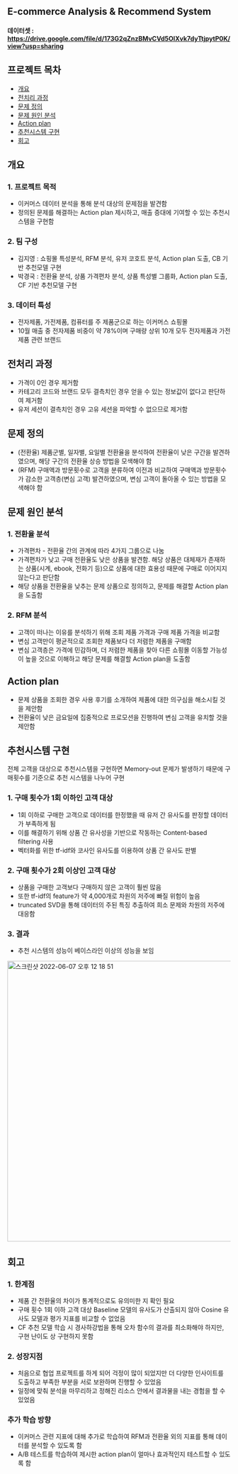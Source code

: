 ## E-commerce Analysis & Recommend System

#### 데이터셋 : https://drive.google.com/file/d/173G2qZnzBMvCVd5OlXvk7dyTtjpytP0K/view?usp=sharing

## 프로젝트 목차

- [개요](#개요)
- [전치리 과정](#전처리-과정)
- [문제 정의](#문제-정의)
- [문제 원인 분석](#문제-원인-분석)
- [Action plan](#Action-plan)
- [추천시스템 구현](#추천시스템-구현)
- [회고](#회고)

## 개요
### 1. 프로젝트 목적

- 이커머스 데이터 분석을 통해 분석 대상의 문제점을 발견함
- 정의된 문제를 해결하는 Action plan 제시하고, 매출 증대에 기여할 수 있는 추천시스템을 구현함

### 2. 팀 구성

- 김지영 : 쇼핑몰 특성분석, RFM 분석, 유저 코호트 분석, Action plan 도출, CB 기반 추천모델 구현
- 박경국 : 전환율 분석, 상품 가격편차 분석, 상품 특성별 그룹화, Action plan 도출, CF 기반 추천모델 구현

### 3. 데이터 특성
- 전자제품, 가전제품, 컴퓨터를 주 제품군으로 하는 이커머스 쇼핑몰
- 10월 매출 중 전자제품 비중이 약 78%이며 구매량 상위 10개 모두 전자제품과 가전제품 관련 브랜드   

## 전처리 과정
- 가격이 0인 경우 제거함
- 카테고리 코드와 브랜드 모두 결측치인 경우 얻을 수 있는 정보값이 없다고 판단하여 제거함
- 유저 세션이 결측치인 경우 고유 세션을 파악할 수 없으므로 제거함

## 문제 정의
- (전환율) 제품군별, 일자별, 요일별 전환율을 분석하여 전환율이 낮은 구간을 발견하였으며, 해당 구간의 전환율 상승 방법을 모색해야 함 
- (RFM) 구매액과 방문횟수로 고객을 분류하여 이전과 비교하여 구매액과 방문횟수가 감소한 고객층(변심 고객) 발견하였으며, 변심 고객이 돌아올 수 있는 방법을 모색해야 함

## 문제 원인 분석

### 1. 전환율 분석
   - 가격편차 - 전환율 간의 관계에 따라 4가지 그룹으로 나눔
   - 가격편차가 낮고 구매 전환율도 낮은 상품을 발견함. 해당 상품은 대체재가 존재하는 상품(시계, ebook, 전화기 등)으로 상품에 대한 효용성 때문에 구매로 이어지지 않는다고 판단함
   - 해당 상품을 전환율을 낮추는 문제 상품으로 정의하고, 문제를 해결할 Action plan을 도출함

### 2. RFM 분석
   - 고객이 떠나는 이유를 분석하기 위해 조회 제품 가격과 구매 제품 가격을 비교함
   - 변심 고객만이 평균적으로 조회한 제품보다 더 저렴한 제품을 구매함
   - 변심 고객층은 가격에 민감하며, 더 저렴한 제품을 찾아 다른 쇼핑몰 이동할 가능성이 높을 것으로 이해하고 해당 문제를 해결할 Action plan을 도출함

## Action plan
   - 문제 상품을 조회한 경우 사용 후기를 소개하여 제품에 대한 의구심을 해소시킬 것을 제안함
   - 전환율이 낮은 금요일에 집중적으로 프로모션을 진행하여 변심 고객을 유치할 것을 제안함

## 추천시스템 구현

전체 고객을 대상으로 추천시스템을 구현하면 Memory-out 문제가 발생하기 때문에 구매횟수를 기준으로 추천 시스템을 나누어 구현

### 1. 구매 횟수가 1회 이하인 고객 대상
- 1회 이하로 구매한 고객으로 데이터를 한정했을 때 유저 간 유사도를 판정할 데이터가 부족하게 됨
- 이를 해결하기 위해 상품 간 유사성을 기반으로 작동하는 Content-based filtering 사용
- 벡터화를 위한 tf-idf와 코사인 유사도를 이용하여 상품 간 유사도 판별

### 2. 구매 횟수가 2회 이상인 고객 대상
- 상품을 구매한 고객보다 구매하지 않은 고객이 훨씬 많음
- 또한 tf-idf의 feature가 약 4,000개로 차원의 저주에 빠질 위험이 높음
- truncated SVD을 통해 데이터의 주된 특징 추출하여 희소 문제와 차원의 저주에 대응함 

### 3. 결과
- 추천 시스템의 성능이 베이스라인 이상의 성능을 보임
 <img width="633" alt="스크린샷 2022-06-07 오후 12 18 51" src="https://user-images.githubusercontent.com/93904398/172288536-9652a392-ec6e-4e9d-bcfa-1d9a6caf5f1f.png">

## 회고
### 1. 한계점
- 제품 간 전환율의 차이가 통계적으로도 유의미한 지 확인 필요
- 구매 횟수 1회 이하 고객 대상 Baseline 모델의 유사도가 산출되지 않아 Cosine 유사도 모델과 평가 지표를 비교할 수 없었음
- CF 추천 모델 학습 시 경사하강법을 통해 오차 함수의 결과를 최소화해야 하지만, 구현 난이도 상 구현하지 못함

### 2. 성장지점
- 처음으로 협업 프로젝트를 하게 되어 걱정이 많이 되었지만 더 다양한 인사이트를 도출하고 부족한 부분을 서로 보완하며 진행할 수 있었음
- 일정에 맞춰 분석을 마무리하고 정해진 리소스 안에서 결과물을 내는 경험을 할 수 있었음

### 추가 학습 방향
- 이커머스 관련 지표에 대해 추가로 학습하여 RFM과 전환율 외의 지표를 통해 데이터를 분석할 수 있도록 함 
- A/B 테스트를 학습하여 제시한 action plan이 얼마나 효과적인지 테스트할 수 있도록 함
